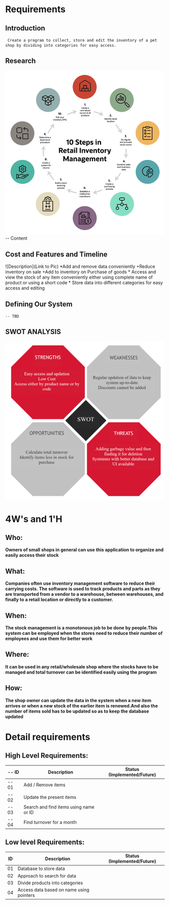 # Requirements

## Introduction
     Create a program to collect, store and edit the inventory of a pet shop by dividing into categories for easy access.   

## Research
![Inventory management system](https://github.com/The-lana/314189_miniproject/blob/main/3_Implementation/src/chart1.png)
-- Content 
## Cost and Features and Timeline
![Description](Link to Pic)
    *Add and remove data conveniently
        +Reduce inventory on sale 
        +Add to inventory on Purchase of goods 
    * Access and view the stock of any item conveniently either using complete name of product or using a short code
    * Store data into different categories for easy access and editing 

## Defining Our System
    -- TBD
## SWOT ANALYSIS
![SWOT](https://github.com/The-lana/314189_miniproject/blob/main/3_Implementation/src/SWOT.png)

# 4W&#39;s and 1&#39;H

## Who:

**Owners of small shops in general can use this application to organize and easily access their stock**

## What:

**Companies often use inventory management software to reduce their carrying costs. The software is used to track products and parts as they are transported from a vendor to a warehouse, between warehouses, and finally to a retail location or directly to a customer.**

## When:

**The stock management is a monotonous job to be done by people.This system can be employed when the stores need to reduce their number of employees and use them for better work**

## Where:

**It can be used in any retail/wholesale shop where the stocks have to be managed and total turnover can be identified easily using the program**

## How:

**The shop owner can update the data in the system when a new item arrives or when a new stock of the earlier item is renewed.And also the number of items sold has to be updated so as to keep the database updated**

# Detail requirements
## High Level Requirements:

| -- ID | Description                              | Status (Implemented/Future) |
| ----- | ---------------------------------------- | --------------------------- |
| -- 01 | Add / Remove items                       |                             |
| -- 02 | Update the present items                 |                             |
| -- 03 | Search and find items using name or ID   |                             |
| -- 04 | Find turnover for a month                |                             |

##  Low level Requirements:

   ID | Description                              | Status (Implemented/Future)
 ---- | ---------------------------------------- | ---------------------------
   01 | Database to store data                   |
   02 | Approach to search for data              |
   03 | Divide products into categories          |
   04 | Access data based on name using pointers |